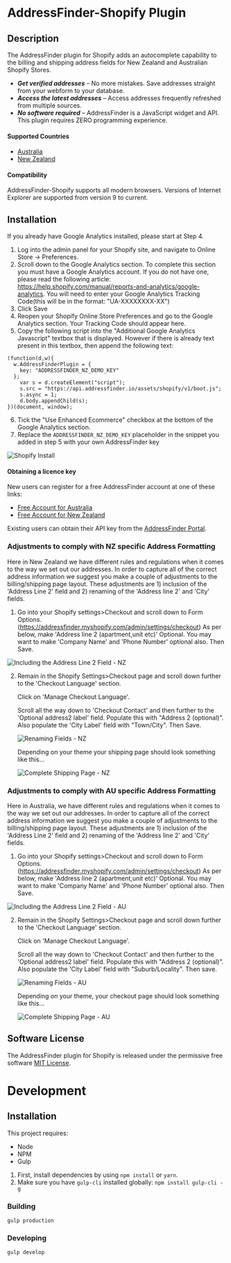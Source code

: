 # AddressFinder-Shopify Plugin

## Description
The AddressFinder plugin for Shopify adds an autocomplete capability to the billing and shipping address fields for New Zealand
and Australian Shopify Stores.

* ***Get verified addresses*** – No more mistakes. Save addresses straight from your
  webform to your database.
* ***Access the latest addresses*** – Access addresses frequently refreshed from
  multiple sources.
* ***No software required*** – AddressFinder is a JavaScript widget and API. This
  plugin requires ZERO programming experience.

#### Supported Countries

* [Australia](https://addressfinder.com.au/)
* [New Zealand](https://addressfinder.nz/)

#### Compatibility
AddressFinder-Shopify supports all modern browsers. Versions of Internet Explorer are supported from version 9 to current.

## Installation
If you already have Google Analytics installed, please start at Step 4.

1. Log into the admin panel for your Shopify site, and navigate to Online Store -> Preferences.
2. Scroll down to the Google Analytics section. To complete this section you must have a Google Analytics account. If you do not have one, please read the following article: https://help.shopify.com/manual/reports-and-analytics/google-analytics. You will need to enter your Google Analytics Tracking Code(this will be in the format: "UA-XXXXXXXX-XX")
3. Click Save
4. Reopen your Shopify Online Store Preferences and go to the Google Analytics section. Your Tracking Code should appear here.
5. Copy the following script into the "Additional Google Analytics Javascript" textbox that is displayed. However if there is already text present in this textbox, then append the following text:

  ```
  (function(d,w){
    w.AddressFinderPlugin = {
      key: "ADDRESSFINDER_NZ_DEMO_KEY"
    };
      var s = d.createElement("script");
      s.src = "https://api.addressfinder.io/assets/shopify/v1/boot.js";
      s.async = 1;
      d.body.appendChild(s);
  })(document, window);
  ```
6. Tick the "Use Enhanced Ecommerce" checkbox at the bottom of the Google Analytics section.
7. Replace the `ADDRESSFINDER_NZ_DEMO_KEY` placeholder in the snippet you added in step 5 with your own AddressFinder key

  ![Shopify Install](/assets/shopify-install.png)

#### Obtaining a licence key

New users can register for a free AddressFinder account at one of these links:
* [Free Account for Australia](https://portal.addressfinder.io/signup/au/free)
* [Free Account for New Zealand](https://portal.addressfinder.io/signup/nz/free)

Existing users can obtain their API key from the
[AddressFinder Portal](https://portal.addressfinder.io/).

### Adjustments to comply with NZ specific Address Formatting
Here in New Zealand we have different rules and regulations when it comes to the way we set out our addresses. In order to capture all of the correct address information we suggest you make a couple of adjustments to the billing/shipping page layout. These adjustments are 1) inclusion of the 'Address Line 2' field and 2) renaming of the 'Address line 2' and 'City' fields.

1. Go into your Shopify settings>Checkout and scroll down to Form Options. (https://addressfinder.myshopify.com/admin/settings/checkout) As per below, make 'Address line 2 (apartment,unit etc)' Optional. You may want to make 'Company Name' and 'Phone Number' optional also. Then Save.

  ![Including the Address Line 2 Field - NZ](/assets/nz-enable-address-fields.png)

2. Remain in the Shopify Settings>Checkout page and scroll down further to the 'Checkout Language' section.

   Click on 'Manage Checkout Language'.

   Scroll all the way down to 'Checkout Contact' and then further to the 'Optional address2 label' field. Populate this with "Address 2 (optional)". Also populate the 'City Label' field with "Town/City". Then Save.

    ![Renaming Fields - NZ](/assets/nz-rename-fields.png)

    Depending on your theme your shipping page should look something like this...

      ![Complete Shipping Page - NZ](/assets/nz-complete-shipping-page.png)

### Adjustments to comply with AU specific Address Formatting
Here in Australia, we have different rules and regulations when it comes to the way we set out our addresses. In order to capture all of the correct address information we suggest you make a couple of adjustments to the billing/shipping page layout. These adjustments are 1) inclusion of the 'Address Line 2' field and 2) renaming of the 'Address line 2' and 'City' fields.

1. Go into your Shopify settings>Checkout and scroll down to Form Options. (https://addressfinder.myshopify.com/admin/settings/checkout) As per below, make 'Address line 2 (apartment,unit etc)' Optional. You may want to make 'Company Name' and 'Phone Number' optional also. Then Save.

  ![Including the Address Line 2 Field - AU](/assets/au-enable-address-fields.png)

2. Remain in the Shopify Settings>Checkout page and scroll down further to the 'Checkout Language' section.

   Click on 'Manage Checkout Language'.

   Scroll all the way down to 'Checkout Contact' and then further to the 'Optional address2 label' field. Populate this with "Address 2 (optional)". Also populate the 'City Label' field with "Suburb/Locality". Then save.

    ![Renaming Fields - AU](/assets/au-rename-fields.png)

   Depending on your theme, your checkout page should look something like this...

    ![Complete Shipping Page - AU](/assets/au-complete-shipping-page.png)

## Software License

The AddressFinder plugin for Shopify is released under the permissive free software [MIT License](https://github.com/AbleTech/addressfinder-shopify/blob/master/LICENCE.md).

# Development

## Installation

This project requires:

- Node
- NPM
- Gulp

1. First, install dependencies by using `npm install` or `yarn`.
2. Make sure you have `gulp-cli` installed globally: `npm install gulp-cli -g`

### Building

`gulp production`

### Developing

`gulp develop`
